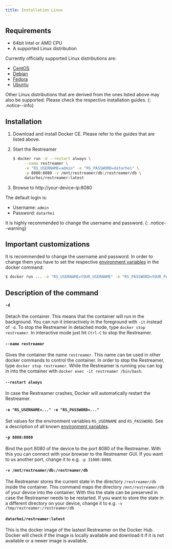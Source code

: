 ```yaml
---
title: Installation Linux
---
```


## Requirements

* 64bit Intel or AMD CPU
* A supported Linux distribution

Currently officially supported Linux distributions are:

* [CentOS](https://docs.docker.com/install/linux/docker-ce/centos/)
* [Debian](https://docs.docker.com/install/linux/docker-ce/debian/)
* [Fedora](https://docs.docker.com/install/linux/docker-ce/fedora/)
* [Ubuntu](https://docs.docker.com/install/linux/docker-ce/ubuntu/)

Other Linux distributions that are derived from the ones listed above may also be supported. Please check the respective installation guides.
{: .notice--info}


## Installation

1. Download and install Docker CE. Please refer to the guides that are listed above.

2. Start the Restreamer  
   ```sh
   $ docker run -d --restart always \
        --name restreamer \
        -e "RS_USERNAME=admin" -e "RS_PASSWORD=datarhei" \
        -p 8080:8080 -v /mnt/restreamer/db:/restreamer/db \
        datarhei/restreamer:latest
   ```

3. Browse to http://your-device-ip:8080

The default login is:

* Username: `admin`
* Password: `datarhei`

It is highly recommended to change the username and password.
{: .notice--warning}

## Important customizations

It is recommended to change the username and password. In order to change them you have to set the respective [environment variables](references-environment-vars.html)
in the docker command:

```sh
$ docker run ... -e "RS_USERNAME=YOUR_USERNAME" -e "RS_PASSWORD=YOUR_PASSWORD" ...
```

## Description of the command

#### `-d`

Detach the container. This means that the container will run in the background. You can run it interactively in the foreground with
`-it` instead of `-d`. To stop the Restreamer in detached mode, type `docker stop restreamer`. In interactive mode just hit `Ctrl-C` to
stop the Restreamer.

#### `--name restreamer`

Gives the container the name `restreamer`. This name can be used in other docker commands to control the container. In order to
stop the Restreamer, type `docker stop restreamer`. While the Restreamer is running you can log in into the container with `docker exec -it restreamer /bin/bash`.

#### `--restart always`

In case the Restreamer crashes, Docker will automatically restart the Restreamer.

#### `-e "RS_USERNAME=..." -e "RS_PASSWORD=..."`

Set values for the environment variables `RS_USERNAME` and `RS_PASSWORD`. See a description of all known [environment variables](references-environment-vars.html).

#### `-p 8080:8080`

Bind the port 8080 of the device to the port 8080 of the Restreamer. With this you can connect with your browser to the Restreamer GUI.
If you want to us another port, change it to e.g. `-p 31000:8080`.

#### `-v /mnt/restreamer/db:/restreamer/db`

The Restreamer stores the current state in the directory `/restreamer/db` inside the container. This command maps the directory `/mnt/restreamer/db`
of your device into the container. With this the state can be preserved in case the Restreamer needs to be restarted. If you want to store
the state in a different directory on your device, change it to e.g. `-v /tmp/restreamer:/restreamer/db`

#### `datarhei/restreamer:latest`

This is the docker image of the lastest Restreamer on the Docker Hub. Docker will check if the image is locally available
and download it if it is not available or a newer image is available.
